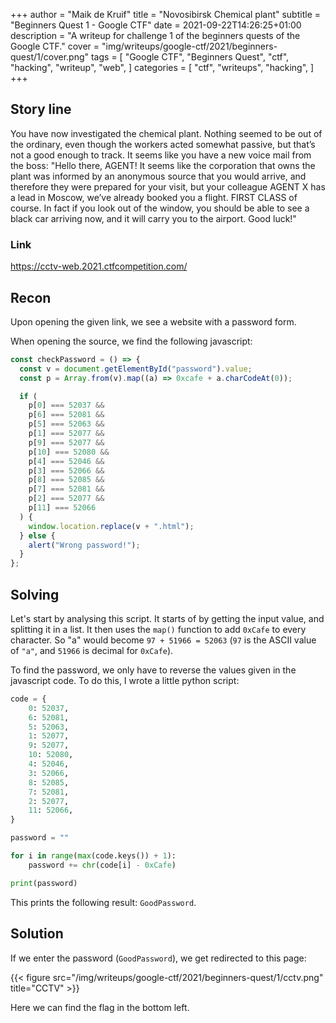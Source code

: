 +++
author = "Maik de Kruif"
title = "Novosibirsk Chemical plant"
subtitle = "Beginners Quest 1 - Google CTF"
date = 2021-09-22T14:26:25+01:00
description = "A writeup for challenge 1 of the beginners quests of the Google CTF."
cover = "img/writeups/google-ctf/2021/beginners-quest/1/cover.png"
tags = [
    "Google CTF",
    "Beginners Quest",
    "ctf",
    "hacking",
    "writeup",
    "web",
]
categories = [
    "ctf",
    "writeups",
    "hacking",
]
+++

## Story line

You have now investigated the chemical plant. Nothing seemed to be out of the ordinary, even though the workers acted somewhat passive, but that’s not a good enough to track. It seems like you have a new voice mail from the boss: "Hello there, AGENT! It seems like the corporation that owns the plant was informed by an anonymous source that you would arrive, and therefore they were prepared for your visit, but your colleague AGENT X has a lead in Moscow, we’ve already booked you a flight. FIRST CLASS of course. In fact if you look out of the window, you should be able to see a black car arriving now, and it will carry you to the airport. Good luck!"

### Link

<https://cctv-web.2021.ctfcompetition.com/>

## Recon

Upon opening the given link, we see a website with a password form.

When opening the source, we find the following javascript:

```js
const checkPassword = () => {
  const v = document.getElementById("password").value;
  const p = Array.from(v).map((a) => 0xcafe + a.charCodeAt(0));

  if (
    p[0] === 52037 &&
    p[6] === 52081 &&
    p[5] === 52063 &&
    p[1] === 52077 &&
    p[9] === 52077 &&
    p[10] === 52080 &&
    p[4] === 52046 &&
    p[3] === 52066 &&
    p[8] === 52085 &&
    p[7] === 52081 &&
    p[2] === 52077 &&
    p[11] === 52066
  ) {
    window.location.replace(v + ".html");
  } else {
    alert("Wrong password!");
  }
};
```

## Solving

Let's start by analysing this script. It starts of by getting the input value, and splitting it in a list. It then uses the `map()` function to add `0xCafe` to every character. So "a" would become `97 + 51966 = 52063` (`97` is the ASCII value of `"a"`, and `51966` is decimal for `0xCafe`).

To find the password, we only have to reverse the values given in the javascript code. To do this, I wrote a little python script:

```py
code = {
    0: 52037,
    6: 52081,
    5: 52063,
    1: 52077,
    9: 52077,
    10: 52080,
    4: 52046,
    3: 52066,
    8: 52085,
    7: 52081,
    2: 52077,
    11: 52066,
}

password = ""

for i in range(max(code.keys()) + 1):
    password += chr(code[i] - 0xCafe)

print(password)
```

This prints the following result: `GoodPassword`.

## Solution

If we enter the password (`GoodPassword`), we get redirected to this page:

{{< figure src="/img/writeups/google-ctf/2021/beginners-quest/1/cctv.png" title="CCTV" >}}

Here we can find the flag in the bottom left.
